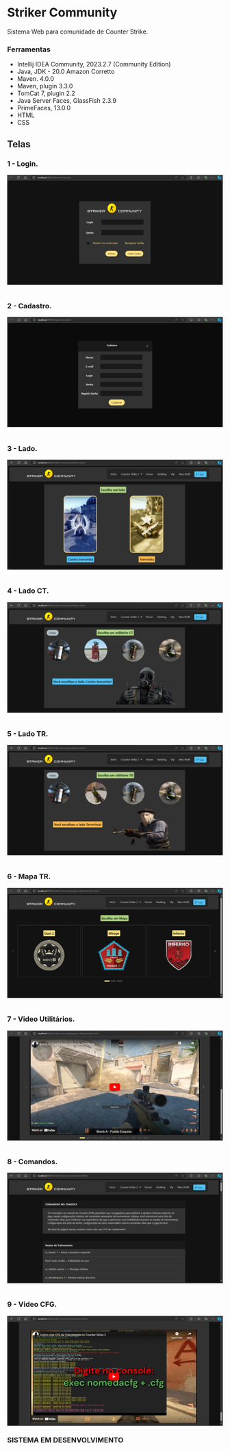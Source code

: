 # Striker Community

Sistema Web para comunidade de Counter Strike.

### Ferramentas

- Intellij IDEA Community, 2023.2.7 (Community Edition)
- Java, JDK - 20.0 Amazon Corretto
- Maven. 4.0.0
- Maven, plugin 3.3.0
- TomCat 7, plugin 2.2
- Java Server Faces, GlassFish 2.3.9
- PrimeFaces, 13.0.0
- HTML
- CSS

## Telas

### 1 - Login.

<div>
<img align="center"
<img src="\screens\1.login.png" />
</div>

#

### 2 - Cadastro.

<div>
<img align="center"
<img src="\screens\2.cadastro.png" />
</div>

#

### 3 - Lado.

<div>
<img align="center"
<img src="\screens\3.lado.png" />
</div>

#

### 4 - Lado CT.

<div>
<img align="center"
<img src="\screens\4.ladoCt.png" />
</div>

#

### 5 - Lado TR.

<div>
<img align="center"
<img src="\screens\5.ladoTr.png" />
</div>

#

### 6 - Mapa TR.

<div>
<img align="center"
<img src="\screens\6.escolherMapa.png" />
</div>

#

### 7 - Video Utilitários.

<div>
<img align="center"
<img src="\screens\7.videoUtilitarios.png" />
</div>

#

### 8 - Comandos.

<div>
<img align="center"
<img src="\screens\8.comandos.png" />
</div>

#

### 9 - Video CFG.

<div>
<img align="center"
<img src="\screens\9.videoCFG.png" />
</div>

### SISTEMA EM DESENVOLVIMENTO
